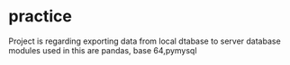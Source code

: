 # practice

Project is regarding exporting data from local dtabase to server database
modules used in this are pandas, base 64,pymysql
